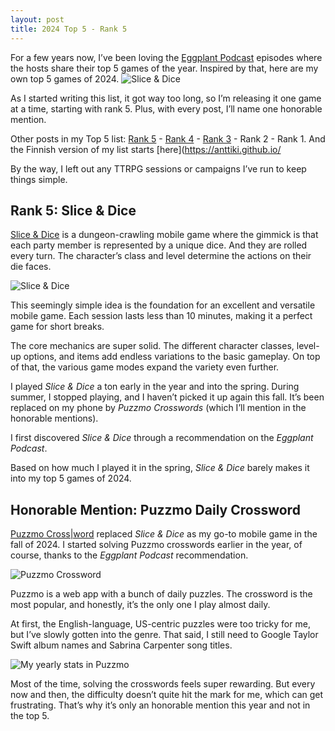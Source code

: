 ```yaml
---
layout: post
title: 2024 Top 5 - Rank 5
---
```

For a few years now, I’ve been loving the [Eggplant Podcast](https://eggplant.show/) episodes where the hosts share their top 5 games of the year. Inspired by that, here are my own top 5 games of 2024.
![Slice & Dice](https://anttiki.github.io/images/slice-n-dice.png "Slice & Dice")

As I started writing this list, it got way too long, so I’m releasing it one game at a time, starting with rank 5. Plus, with every post, I’ll name one honorable mention.

Other posts in my Top 5 list: [Rank 5](https://anttiki.github.io/Top-5-2024-Rank-5/) - [Rank 4](https://anttiki.github.io/Top-5-2024-Rank-4/) - [Rank 3](https://anttiki.github.io/Top-5-2024-Rank-3/) - Rank 2 - Rank 1. And the Finnish version of my list starts [here](https://anttiki.github.io/

By the way, I left out any TTRPG sessions or campaigns I’ve run to keep things simple.

## Rank 5: Slice & Dice

[Slice & Dice](https://tann.itch.io/slice-dice) is a dungeon-crawling mobile game where the gimmick is that each party member is represented by a unique dice. And they are rolled every turn. The character’s class and level determine the actions on their die faces.

![Slice & Dice](https://anttiki.github.io/images/slice-n-dice.png "Slice & Dice")

This seemingly simple idea is the foundation for an excellent and versatile mobile game. Each session lasts less than 10 minutes, making it a perfect game for short breaks.

The core mechanics are super solid. The different character classes, level-up options, and items add endless variations to the basic gameplay. On top of that, the various game modes expand the variety even further.

I played *Slice & Dice* a ton early in the year and into the spring. During summer, I stopped playing, and I haven’t picked it up again this fall. It’s been replaced on my phone by *Puzzmo Crosswords* (which I’ll mention in the honorable mentions).

I first discovered *Slice & Dice* through a recommendation on the *Eggplant Podcast*.

Based on how much I played it in the spring, *Slice & Dice* barely makes it into my top 5 games of 2024.

## Honorable Mention: Puzzmo Daily Crossword

[Puzzmo Cross\|word](https://www.puzzmo.com/game/crossword) replaced *Slice & Dice* as my go-to mobile game in the fall of 2024. I started solving Puzzmo crosswords earlier in the year, of course, thanks to the *Eggplant Podcast* recommendation.

![Puzzmo Crossword](https://anttiki.github.io/images/puzzmo1.jpg "Puzzmo Crossword")

Puzzmo is a web app with a bunch of daily puzzles. The crossword is the most popular, and honestly, it’s the only one I play almost daily.

At first, the English-language, US-centric puzzles were too tricky for me, but I’ve slowly gotten into the genre. That said, I still need to Google Taylor Swift album names and Sabrina Carpenter song titles.

![My yearly stats in Puzzmo](https://anttiki.github.io/images/puzzmo2.jpg "My yearly stats in Puzzmo")

Most of the time, solving the crosswords feels super rewarding. But every now and then, the difficulty doesn’t quite hit the mark for me, which can get frustrating. That’s why it’s only an honorable mention this year and not in the top 5.
```